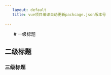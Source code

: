 ```yaml
---
　　layout: default
　　title: vue项目编译自动更新packcage.json版本号
  
---
```


　　# 一级标题
  
   ## 二级标题
   
  ### 三级标题
